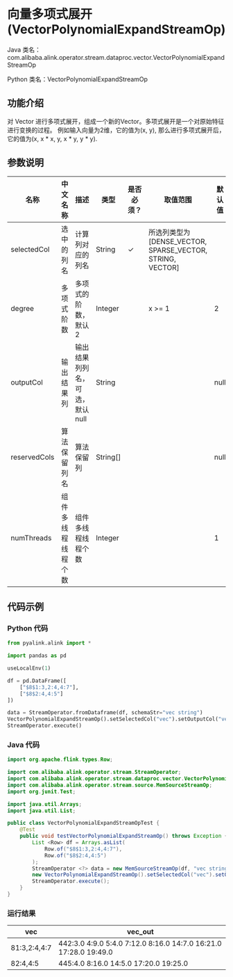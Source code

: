 # 向量多项式展开 (VectorPolynomialExpandStreamOp)
Java 类名：com.alibaba.alink.operator.stream.dataproc.vector.VectorPolynomialExpandStreamOp

Python 类名：VectorPolynomialExpandStreamOp


## 功能介绍
对 Vector 进行多项式展开，组成一个新的Vector。多项式展开是一个对原始特征进行变换的过程。
例如输入向量为2维，它的值为(x, y), 那么进行多项式展开后，它的值为(x, x * x, y, x * y, y * y).

## 参数说明

| 名称 | 中文名称 | 描述 | 类型 | 是否必须？ | 取值范围 | 默认值 |
| --- | --- | --- | --- | --- | --- | --- |
| selectedCol | 选中的列名 | 计算列对应的列名 | String | ✓ | 所选列类型为 [DENSE_VECTOR, SPARSE_VECTOR, STRING, VECTOR] |  |
| degree | 多项式阶数 | 多项式的阶数，默认2 | Integer |  | x >= 1 | 2 |
| outputCol | 输出结果列 | 输出结果列列名，可选，默认null | String |  |  | null |
| reservedCols | 算法保留列名 | 算法保留列 | String[] |  |  | null |
| numThreads | 组件多线程线程个数 | 组件多线程线程个数 | Integer |  |  | 1 |


## 代码示例
### Python 代码
```python
from pyalink.alink import *

import pandas as pd

useLocalEnv(1)

df = pd.DataFrame([
    ["$8$1:3,2:4,4:7"],
    ["$8$2:4,4:5"]
])

data = StreamOperator.fromDataframe(df, schemaStr="vec string")
VectorPolynomialExpandStreamOp().setSelectedCol("vec").setOutputCol("vec_out").linkFrom(data).print()
StreamOperator.execute()
```
### Java 代码
```java
import org.apache.flink.types.Row;

import com.alibaba.alink.operator.stream.StreamOperator;
import com.alibaba.alink.operator.stream.dataproc.vector.VectorPolynomialExpandStreamOp;
import com.alibaba.alink.operator.stream.source.MemSourceStreamOp;
import org.junit.Test;

import java.util.Arrays;
import java.util.List;

public class VectorPolynomialExpandStreamOpTest {
	@Test
	public void testVectorPolynomialExpandStreamOp() throws Exception {
		List <Row> df = Arrays.asList(
			Row.of("$8$1:3,2:4,4:7"),
			Row.of("$8$2:4,4:5")
		);
		StreamOperator <?> data = new MemSourceStreamOp(df, "vec string");
		new VectorPolynomialExpandStreamOp().setSelectedCol("vec").setOutputCol("vec_out").linkFrom(data).print();
		StreamOperator.execute();
	}
}
```
### 运行结果
| vec            | vec_out                                 |
| -------------- | ---------------------------------------- |
| $8$1:3,2:4,4:7 | $44$2:3.0 4:9.0 5:4.0 7:12.0 8:16.0 14:7.0 16:21.0 17:28.0 19:49.0 |
| $8$2:4,4:5     | $44$5:4.0 8:16.0 14:5.0 17:20.0 19:25.0  |
